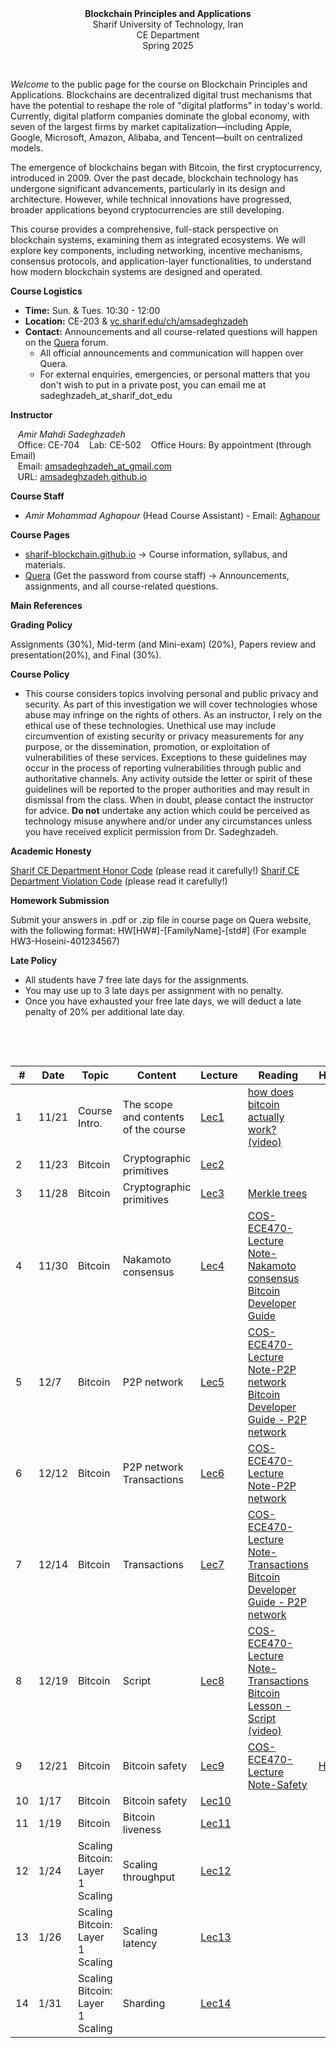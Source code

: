 <center><b>Blockchain Principles and Applications</b></center>
<center>Sharif University of Technology, Iran</center>
<center>CE Department</center>
<center>Spring 2025</center>


&nbsp;&nbsp;&nbsp;


_Welcome_ to the public page for the course on Blockchain Principles and Applications. Blockchains are decentralized digital trust mechanisms that have the potential to reshape the role of "digital platforms" in today's world. Currently, digital platform companies dominate the global economy, with seven of the largest firms by market capitalization—including Apple, Google, Microsoft, Amazon, Alibaba, and Tencent—built on centralized models.

The emergence of blockchains began with Bitcoin, the first cryptocurrency, introduced in 2009. Over the past decade, blockchain technology has undergone significant advancements, particularly in its design and architecture. However, while technical innovations have progressed, broader applications beyond cryptocurrencies are still developing.

This course provides a comprehensive, full-stack perspective on blockchain systems, examining them as integrated ecosystems. We will explore key components, including networking, incentive mechanisms, consensus protocols, and application-layer functionalities, to understand how modern blockchain systems are designed and operated.


**Course Logistics**

   * **Time:** Sun. & Tues. 10:30 - 12:00
   * **Location:** CE-203 & [vc.sharif.edu/ch/amsadeghzadeh](https://vc.sharif.edu/ch/amsadeghzadeh)
   * **Contact:** Announcements and all course-related questions will happen on the [Quera](https://quera.org/course/add_to_course/course/20720/) forum. 
     * All official announcements and communication will happen over Quera.
     * For external enquiries, emergencies, or personal matters that you don't wish to put in a private post, you can email me at sadeghzadeh_at_sharif_dot_edu



**Instructor**

&nbsp;&nbsp;&nbsp;_Amir Mahdi Sadeghzadeh_  
&nbsp;&nbsp;&nbsp;Office: CE-704
&nbsp;&nbsp;&nbsp;Lab: CE-502
&nbsp;&nbsp;&nbsp;Office Hours: By appointment (through Email)  
&nbsp;&nbsp;&nbsp;Email: [amsadeghzadeh_at_gmail.com](mailto:amsadeghzadeh@gmail.com)  
&nbsp;&nbsp;&nbsp;URL: [amsadeghzadeh.github.io](https://amsadeghzadeh.github.io)  



**Course Staff**

* _Amir Mohammad Aghapour_ (Head Course Assistant) - Email: [Aghapour](mailto:amir.aghapour@sharif.edu)






**Course Pages** 

* [sharif-blockchain.github.io](sharif-blockchain.github.io) -> Course information, syllabus, and materials.
* [Quera](https://quera.org/course/add_to_course/course/20720/) (Get the password from course staff) -> Announcements, assignments, and all course-related questions.



**Main References** 





**Grading Policy**

Assignments (30%), Mid-term (and Mini-exam) (20%), Papers review and presentation(20%), and Final (30%).



**Course Policy**

-   This course considers topics involving personal and public privacy
    and security. As part of this investigation we will cover
    technologies whose abuse may infringe on the rights of others. As an
    instructor, I rely on the ethical use of these technologies.
    Unethical use may include circumvention of existing security or
    privacy measurements for any purpose, or the dissemination,
    promotion, or exploitation of vulnerabilities of these services.
    Exceptions to these guidelines may occur in the process of reporting
    vulnerabilities through public and authoritative channels. Any
    activity outside the letter or spirit of these guidelines will be
    reported to the proper authorities and may result in dismissal from
    the class. When in doubt, please contact the instructor for advice. **Do not**
    undertake any action which could be perceived as technology misuse
    anywhere and/or under any circumstances unless you have received
    explicit permission from Dr. Sadeghzadeh.



**Academic Honesty** 

[Sharif CE Department Honor Code](https://docs.ce.sharif.edu/rules/ethics) (please read it carefully!)
[Sharif CE Department Violation Code](https://docs.ce.sharif.edu/rules/violation) (please read it carefully!)


**Homework Submission**

Submit your answers in .pdf or .zip file in course page on Quera website, with the following format:
HW[HW#]-[FamilyName]-[std#] (For example HW3-Hoseini-401234567)



**Late Policy**

* All students have 7 free late days for the assignments.
* You may use up to 3 late days per assignment with no penalty.
* Once you have exhausted your free late days, we will deduct a late penalty of 20% per additional late day.


&nbsp;&nbsp;&nbsp;

&nbsp;&nbsp;&nbsp;


| # | Date  | Topic             | Content                                    | Lecture | Reading                                                                                                                                                                                                                                                                               | HWs |
|---|-------|-------------------|--------------------------------------------|---------|---------------------------------------------------------------------------------------------------------------------------------------------------------------------------------------------------------------------------------------------------------------------------------------|-----|
| 1 | 11/21 | Course Intro.     | The scope and contents of the course       | [Lec1](https://github.com/sharif-blockchain/sharif-blockchain.github.io/raw/main/Lectures/Bc_Lec1.pdf)   |    [how does bitcoin actually work? (video)](https://www.youtube.com/watch?v=bBC-nXj3Ng4&t=526s)                                                                                                                                                                  |     |
| 2 | 11/23 |   Bitcoin  |   Cryptographic primitives    | [Lec2](https://github.com/sharif-blockchain/sharif-blockchain.github.io/raw/main/Lectures/Bc_Lec2.pdf)   |                                                                                                                                                                     |     |
| 3 | 11/28 |   Bitcoin  |   Cryptographic primitives     | [Lec3](https://github.com/sharif-blockchain/sharif-blockchain.github.io/raw/main/Lectures/Bc_Lec3.pdf)   |   [Merkle trees](https://decentralizedthoughts.github.io/2020-12-22-what-is-a-merkle-tree/)                                                                                                                                                                   |     |
| 4 | 11/30 |  Bitcoin   |   Nakamoto consensus    | [Lec4](https://github.com/sharif-blockchain/sharif-blockchain.github.io/raw/main/Lectures/Bc_Lec4.pdf)   |   [COS-ECE470-Lecture Note-Nakamoto consensus](https://www.dropbox.com/scl/fi/gimlk7ajl8n6gq1x8lidn/Lecture3_COS470.pdf?rlkey=mqzwj3d27265660i79ecp85hz&e=1&st=n3dsmrvw&dl=0)    <br> [Bitcoin Developer Guide](https://bitcoin.org/en/developer-reference)                                                                                                                                                           |     |
| 5 | 12/7 |   Bitcoin  |    P2P network   | [Lec5](https://github.com/sharif-blockchain/sharif-blockchain.github.io/raw/main/Lectures/Bc_Lec5.pdf)   |  [COS-ECE470-Lecture Note-P2P network](https://drive.google.com/file/d/19x_hN5Jxnhw5_2A-L69mPSV0T61S-cSj/view)    <br> [Bitcoin Developer Guide - P2P network](https://developer.bitcoin.org/reference/p2p_networking.html)                                                                                                                                                                 |     |
| 6 | 12/12 |  Bitcoin   |   P2P network <br> Transactions   | [Lec6](https://github.com/sharif-blockchain/sharif-blockchain.github.io/raw/main/Lectures/Bc_Lec6.pdf)   |    [COS-ECE470-Lecture Note-P2P network](https://drive.google.com/file/d/19x_hN5Jxnhw5_2A-L69mPSV0T61S-cSj/view)                                                                                                                                             |     |
| 7 | 12/14 |   Bitcoin  |   Transactions    | [Lec7](https://github.com/sharif-blockchain/sharif-blockchain.github.io/raw/main/Lectures/Bc_Lec7.pdf)   |    [COS-ECE470-Lecture Note-Transactions](https://www.dropbox.com/scl/fi/rilzsp649zmwhohp70l3y/ECE_598_PV_course_notes_SP22-2.pdf?rlkey=4jszir09y3c139p8tvn4hqlwi&e=1&st=xemos9xl&dl=0)    <br>   [Bitcoin Developer Guide - P2P network](https://developer.bitcoin.org/reference/transactions.html)                                                                                                                                                        |     |
| 8 | 12/19 |   Bitcoin  |   Script    | [Lec8](https://github.com/sharif-blockchain/sharif-blockchain.github.io/raw/main/Lectures/Bc_Lec8.pdf)   |     [COS-ECE470-Lecture Note-Transactions](https://www.dropbox.com/scl/fi/rilzsp649zmwhohp70l3y/ECE_598_PV_course_notes_SP22-2.pdf?rlkey=4jszir09y3c139p8tvn4hqlwi&e=1&st=xemos9xl&dl=0)   <br> [Bitcoin Lesson - Script (video)](https://www.youtube.com/watch?v=6Fa04MnURhw&t=3529s)                                                                                                                                                                                      |     |
| 9 | 12/21 |   Bitcoin  |   Bitcoin safety     | [Lec9](https://github.com/sharif-blockchain/sharif-blockchain.github.io/raw/main/Lectures/Bc_Lec9.pdf)   |                                                                                                                                                [COS-ECE470-Lecture Note-Safety](https://www.dropbox.com/scl/fi/7e7p6zdfvua3h8c6zbp30/Lecture6_COS470.pdf?rlkey=ii9xn80fvinkswfuk4kqkpdql&e=1&st=zt80a7xm&dl=0)                   | [HW1](https://github.com/sharif-blockchain/sharif-blockchain.github.io/blob/main/HW/HW1.md)        |
| 10 | 1/17 |   Bitcoin  |   Bitcoin safety    | [Lec10](https://github.com/sharif-blockchain/sharif-blockchain.github.io/raw/main/Lectures/Bc_Lec10.pdf)   |    |     |
| 11 | 1/19 |   Bitcoin  |   Bitcoin liveness   | [Lec11](https://github.com/sharif-blockchain/sharif-blockchain.github.io/raw/main/Lectures/Bc_Lec11.pdf)   |    |     |
| 12 | 1/24 |   Scaling Bitcoin:  <br> Layer 1 Scaling  |   Scaling throughput    | [Lec12](https://github.com/sharif-blockchain/sharif-blockchain.github.io/raw/main/Lectures/Bc_Lec12.pdf)   |    |     |
| 13 | 1/26 |   Scaling Bitcoin:  <br> Layer 1 Scaling  |   Scaling latency    | [Lec13](https://github.com/sharif-blockchain/sharif-blockchain.github.io/raw/main/Lectures/Bc_Lec13.pdf)   |    |     |
| 14 | 1/31 |   Scaling Bitcoin:  <br> Layer 1 Scaling  |   Sharding    | [Lec14](https://github.com/sharif-blockchain/sharif-blockchain.github.io/raw/main/Lectures/Bc_Lec14.pdf)   |    |     |

